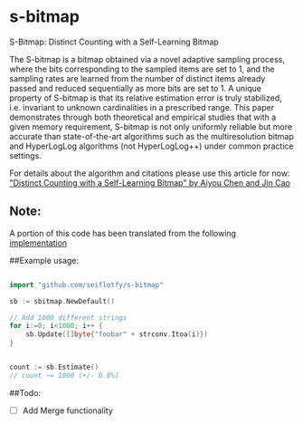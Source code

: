 # s-bitmap
S-Bitmap: Distinct Counting with a Self-Learning Bitmap

The S-bitmap is a bitmap obtained via a novel adaptive sampling process, where the bits corresponding to the sampled items are set to 1, and the sampling rates are learned from the number of distinct items already passed and reduced sequentially as more bits are set to 1. A unique property of S-bitmap is that its relative estimation error is truly stabilized, i.e. invariant to unknown cardinalities in a prescribed range. This paper demonstrates through both theoretical and empirical studies that with a given memory requirement, S-bitmap is not only uniformly reliable but more accurate than state-of-the-art algorithms such as the multiresolution bitmap and HyperLogLog algorithms (not HyperLogLog++) under common practice settings.

For details about the algorithm and citations please use this article for now:
["Distinct Counting with a Self-Learning Bitmap" by Aiyou Chen and Jin Cao](http://ect.bell-labs.com/who/aychen/sbitmap4p.pdf)

## Note:
A portion of this code has been translated from the following [implementation](https://github.com/travisbrady/self-learning-bitmap)

##Example usage:
```go

import "github.com/seiflotfy/s-bitmap"

sb := sbitmap.NewDefault()

// Add 1000 different strings
for i:=0; i<1000; i++ {
	sb.Update([]byte{"foobar" + strconv.Itoa(i)})
}


count := sb.Estimate()
// count ~= 1000 (+/- 0.8%)
```

##Todo:
- [ ] Add Merge functionality